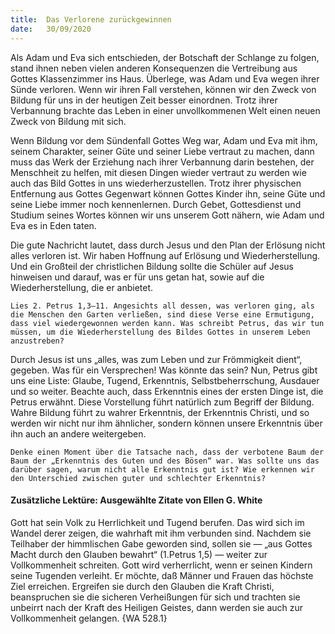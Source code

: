 ```yaml
---
title:  Das Verlorene zurückgewinnen
date:   30/09/2020
---
```


Als Adam und Eva sich entschieden, der Botschaft der Schlange zu folgen, stand ihnen neben vielen anderen Konsequenzen die Vertreibung aus Gottes Klassenzimmer ins Haus. Überlege, was Adam und Eva wegen ihrer Sünde verloren. Wenn wir ihren Fall verstehen, können wir den Zweck von Bildung für uns in der heutigen Zeit besser einordnen. Trotz ihrer Verbannung brachte das Leben in einer unvollkommenen Welt einen neuen Zweck von Bildung mit sich.

Wenn Bildung vor dem Sündenfall Gottes Weg war, Adam und Eva mit ihm, seinem Charakter, seiner Güte und seiner Liebe vertraut zu machen, dann muss das Werk der Erziehung nach ihrer Verbannung darin bestehen, der Menschheit zu helfen, mit diesen Dingen wieder vertraut zu werden wie auch das Bild Gottes in uns wiederherzustellen. Trotz ihrer physischen Entfernung aus Gottes Gegenwart können Gottes Kinder ihn, seine Güte und seine Liebe immer noch kennenlernen. Durch Gebet, Gottesdienst und Studium seines Wortes können wir uns unserem Gott nähern, wie Adam und Eva es in Eden taten.

Die gute Nachricht lautet, dass durch Jesus und den Plan der Erlösung nicht alles verloren ist. Wir haben Hoffnung auf Erlösung und Wiederherstellung. Und ein Großteil der christlichen Bildung sollte die Schüler auf Jesus hinweisen und darauf, was er für uns getan hat, sowie auf die Wiederherstellung, die er anbietet.

`Lies 2. Petrus 1,3–11. Angesichts all dessen, was verloren ging, als die Menschen den Garten verließen, sind diese Verse eine Ermutigung, dass viel wiedergewonnen werden kann. Was schreibt Petrus, das wir tun müssen, um die Wiederherstellung des Bildes Gottes in unserem Leben anzustreben?`

Durch Jesus ist uns „alles, was zum Leben und zur Frömmigkeit dient“, gegeben. Was für ein Versprechen! Was könnte das sein? Nun, Petrus gibt uns eine Liste: Glaube, Tugend, Erkenntnis, Selbstbeherrschung, Ausdauer und so weiter. Beachte auch, dass Erkenntnis eines der ersten Dinge ist, die Petrus erwähnt. Diese Vorstellung führt natürlich zum Begriff der Bildung. Wahre Bildung führt zu wahrer Erkenntnis, der Erkenntnis Christi, und so werden wir nicht nur ihm ähnlicher, sondern können unsere Erkenntnis über ihn auch an andere weitergeben.

`Denke einen Moment über die Tatsache nach, dass der verbotene Baum der Baum der „Erkenntnis des Guten und des Bösen“ war. Was sollte uns das darüber sagen, warum nicht alle Erkenntnis gut ist? Wie erkennen wir den Unterschied zwischen guter und schlechter Erkenntnis?`

#### Zusätzliche Lektüre: Ausgewählte Zitate von Ellen G. White

Gott hat sein Volk zu Herrlichkeit und Tugend berufen. Das wird sich im Wandel derer zeigen, die wahrhaft mit ihm verbunden sind. Nachdem sie Teilhaber der himmlischen Gabe geworden sind, sollen sie — „aus Gottes Macht durch den Glauben bewahrt“ (1.Petrus 1,5) — weiter zur Vollkommenheit schreiten. Gott wird verherrlicht, wenn er seinen Kindern seine Tugenden verleiht. Er möchte, daß Männer und Frauen das höchste Ziel erreichen. Ergreifen sie durch den Glauben die Kraft Christi, beanspruchen sie die sicheren Verheißungen für sich und trachten sie unbeirrt nach der Kraft des Heiligen Geistes, dann werden sie auch zur Vollkommenheit gelangen. {WA 528.1}